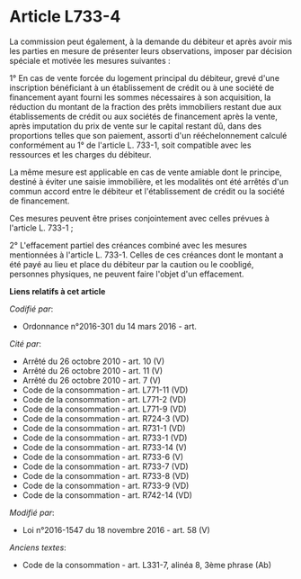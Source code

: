 # Article L733-4

La commission peut également, à la demande du débiteur et après avoir mis les parties en mesure de présenter leurs
observations, imposer par décision spéciale et motivée les mesures suivantes : 

1° En cas de vente forcée du logement principal du débiteur, grevé d'une inscription bénéficiant à un établissement de crédit
ou à une société de financement ayant fourni les sommes nécessaires à son acquisition, la réduction du montant de la fraction
des prêts immobiliers restant due aux établissements de crédit ou aux sociétés de financement après la vente, après
imputation du prix de vente sur le capital restant dû, dans des proportions telles que son paiement, assorti d'un
rééchelonnement calculé conformément au 1° de l'article L. 733-1, soit compatible avec les ressources et les charges du
débiteur. 

La même mesure est applicable en cas de vente amiable dont le principe, destiné à éviter une saisie immobilière, et les
modalités ont été arrêtés d'un commun accord entre le débiteur et l'établissement de crédit ou la société de financement. 

Ces mesures peuvent être prises conjointement avec celles prévues à l'article L. 733-1 ; 

2° L'effacement partiel des créances combiné avec les mesures mentionnées à l'article L. 733-1. Celles de ces créances dont
le montant a été payé au lieu et place du débiteur par la caution ou le coobligé, personnes physiques, ne peuvent faire
l'objet d'un effacement.

**Liens relatifs à cet article**

_Codifié par_:

  - Ordonnance n°2016-301 du 14 mars 2016 - art.

_Cité par_:

  - Arrêté du 26 octobre 2010 - art. 10 (V)
  - Arrêté du 26 octobre 2010 - art. 11 (V)
  - Arrêté du 26 octobre 2010 - art. 7 (V)
  - Code de la consommation - art. L771-11 (VD)
  - Code de la consommation - art. L771-2 (VD)
  - Code de la consommation - art. L771-9 (VD)
  - Code de la consommation - art. R724-3 (VD)
  - Code de la consommation - art. R731-1 (VD)
  - Code de la consommation - art. R733-1 (VD)
  - Code de la consommation - art. R733-14 (V)
  - Code de la consommation - art. R733-6 (V)
  - Code de la consommation - art. R733-7 (VD)
  - Code de la consommation - art. R733-8 (VD)
  - Code de la consommation - art. R733-9 (VD)
  - Code de la consommation - art. R742-14 (VD)

_Modifié par_:

  - Loi n°2016-1547 du 18 novembre 2016 - art. 58 (V)

_Anciens textes_:

  - Code de la consommation - art. L331-7, alinéa 8, 3ème phrase (Ab)

